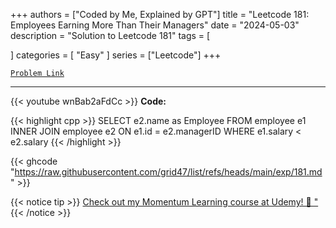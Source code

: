 
+++
authors = ["Coded by Me, Explained by GPT"]
title = "Leetcode 181: Employees Earning More Than Their Managers"
date = "2024-05-03"
description = "Solution to Leetcode 181"
tags = [
    
]
categories = [
    "Easy"
]
series = ["Leetcode"]
+++



[`Problem Link`](https://leetcode.com/problems/employees-earning-more-than-their-managers/description/)

---
{{< youtube wnBab2aFdCc >}}
**Code:**

{{< highlight cpp >}}
SELECT e2.name as Employee
FROM employee e1
INNER JOIN employee e2 ON e1.id = e2.managerID
WHERE e1.salary < e2.salary
{{< /highlight >}}

{{< ghcode "https://raw.githubusercontent.com/grid47/list/refs/heads/main/exp/181.md" >}}

{{< notice tip >}}
[Check out my Momentum Learning course at Udemy! 🚀 "](https://www.udemy.com/course/blind-75-the-data-structures-and-algorithms-essentials/)
{{< /notice >}}

